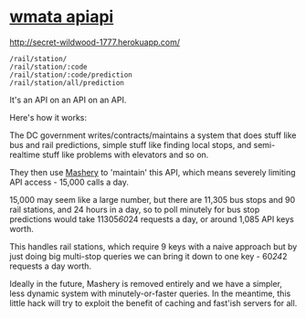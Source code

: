 # [wmata apiapi](http://secret-wildwood-1777.herokuapp.com/)

http://secret-wildwood-1777.herokuapp.com/

```
/rail/station/
/rail/station/:code
/rail/station/:code/prediction
/rail/station/all/prediction
```

It's an API on an API on an API.

Here's how it works:

The DC government writes/contracts/maintains a system that does stuff like
bus and rail predictions, simple stuff like finding local stops, and semi-realtime
stuff like problems with elevators and so on.

They then use [Mashery](http://www.mashery.com/) to 'maintain' this API, which means
severely limiting API access - 15,000 calls a day.

15,000 may seem like a large number, but there are 11,305 bus stops and
90 rail stations, and 24 hours in a day, so to poll minutely for bus stop
predictions would take 11305*60*24 requests a day, or around 1,085 API keys worth.

This handles rail stations, which require 9 keys with a naive approach but
by just doing big multi-stop queries we can bring it down to one key - 60*24*2
requests a day worth.

Ideally in the future, Mashery is removed entirely and we have a simpler, less
dynamic system with minutely-or-faster queries. In the meantime, this little
hack will try to exploit the benefit of caching and fast'ish servers for all.
